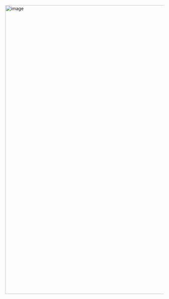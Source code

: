 <img width="915" alt="image" src="https://github.com/Saantej/SnakeGameRust/assets/94299118/b70b6c84-42f5-46e4-9531-d052bb6fd9d1">
